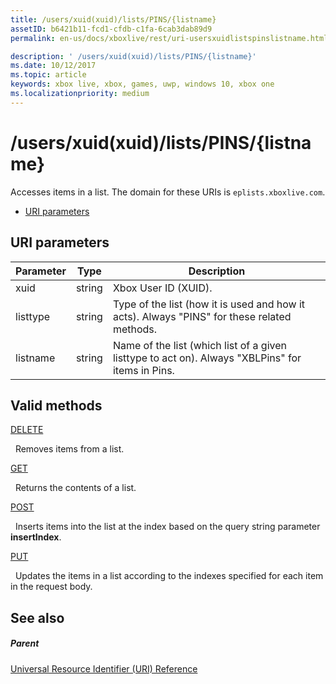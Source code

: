 ```yaml
---
title: /users/xuid(xuid)/lists/PINS/{listname}
assetID: b6421b11-fcd1-cfdb-c1fa-6cab3dab89d9
permalink: en-us/docs/xboxlive/rest/uri-usersxuidlistspinslistname.html

description: ' /users/xuid(xuid)/lists/PINS/{listname}'
ms.date: 10/12/2017
ms.topic: article
keywords: xbox live, xbox, games, uwp, windows 10, xbox one
ms.localizationpriority: medium
---
```

# /users/xuid(xuid)/lists/PINS/{listname}
Accesses items in a list. 
The domain for these URIs is `eplists.xboxlive.com`.
 
  * [URI parameters](#ID4EV)
 
<a id="ID4EV"></a>

 
## URI parameters
 
| Parameter| Type| Description| 
| --- | --- | --- | 
| xuid| string| Xbox User ID (XUID).| 
| listtype| string| Type of the list (how it is used and how it acts). Always "PINS" for these related methods.| 
| listname| string| Name of the list (which list of a given listtype to act on). Always "XBLPins" for items in Pins.| 
  
<a id="ID4EGC"></a>

 
## Valid methods

[DELETE](uri-usersxuidlistspinslistnamedelete.md)

&nbsp;&nbsp;Removes items from a list.

[GET](uri-usersxuidlistspinslistnameget.md)

&nbsp;&nbsp;Returns the contents of a list.

[POST](uri-usersxuidlistspinslistnamepost.md)

&nbsp;&nbsp;Inserts items into the list at the index based on the query string parameter **insertIndex**.

[PUT](uri-usersxuidlistspinslistnameput.md)

&nbsp;&nbsp;Updates the items in a list according to the indexes specified for each item in the request body.
 
<a id="ID4EZC"></a>

 
## See also
 
<a id="ID4E2C"></a>

 
##### Parent 

[Universal Resource Identifier (URI) Reference](../atoc-xboxlivews-reference-uris.md)

   
